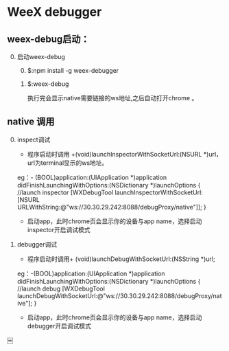 # WeeX debugger

## weex-debug启动：

0. 启动weex-debug

	0. $:npm install -g weex-debugger

	0. $:weex-debug   

		执行完会显示native需要链接的ws地址,之后自动打开chrome 。

## native 调用 
0. inspect调试
	* 程序启动时调用 +(void)launchInspectorWithSocketUrl:(NSURL *)url，url为terminal显示的ws地址。

	 eg：- (BOOL)application:(UIApplication *)application didFinishLaunchingWithOptions:(NSDictionary *)launchOptions
{
    //launch inspector
    [WXDebugTool launchInspectorWithSocketUrl:[NSURL URLWithString:@"ws://30.30.29.242:8088/debugProxy/native"]];
}
	 
	* 启动app，此时chrome页会显示你的设备与app name，选择启动inspector开启调试模式

0. debugger调试
	* 程序启动时调用+ (void)launchDebugWithSocketUrl:(NSString *)url;
	 
	 eg：-(BOOL)application:(UIApplication *)application didFinishLaunchingWithOptions:(NSDictionary *)launchOptions
{
    //launch debug
    [WXDebugTool launchDebugWithSocketUrl:@"ws://30.30.29.242:8088/debugProxy/native"];
}

	* 启动app，此时chrome页会显示你的设备与app name，选择启动debugger开启调试模式




￼